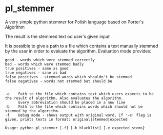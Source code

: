 pl_stemmer
==========

A very simple python stemmer for Polish language based on Porter's Algorithm

The result is the stemmed text od user's given input

It is possible to give a path to a file which contains a text manually stemmed by the user in order to evaluate the algorithm.
Evaluation mode provides:

    good - words which were stemmed correctly
    bad - words which were stemmed badly
    true positives - same as good
    true negatives - sane as bad
    false positives - stemmed words which shouldn't be stemmed
    false negatives - words not stemmed but should be


    -e    Path to the file which contains text which users expects to be the result of algorithm. Also evaluates the algorithm.
          Every abbreviation should be placed in a new line
    -b    Path to the file which contains words which should not be stemmed by the algorithm.
    -f    Debug mode - shows output with original word. If '-e' flag is given, prints texts in format: original|stemmed|expected
    
    Usage: python pl_stemmer [-f] [-b blacklist] [-e expected_stems}
